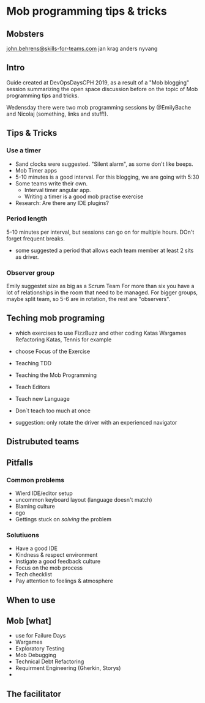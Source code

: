 # Mob programming tips & tricks

## Mobsters
john.behrens@skills-for-teams.com
jan krag
anders nyvang




## Intro
Guide created at DevOpsDaysCPH 2019, as a result of a "Mob blogging" session summarizing the open space discussion before on the topic of Mob programming tips and tricks.

Wedensday there were two mob programming sessions by @EmilyBache and Nicolaj (something, links and stuff!).


## Tips & Tricks
### Use a timer
* Sand clocks were suggested. "Silent alarm", as some don't like beeps.
* Mob Timer apps 
* 5-10 minutes is a good interval. For this blogging, we are going with 5:30
* Some teams write their own. 
  * Interval timer angular app.
  * Writing a timer is a good mob practise exercise
* Research: Are there any IDE plugins?

### Period length
5-10 minutes per interval, but sessions can go on for multiple hours. DOn't forget frequent breaks.
* some suggested a period that allows each team member at least 2 sits as driver.

### Observer group
Emily suggestet size as big as a Scrum Team
For more than six you have a lot of relationships in the room that need to be managed.
For bigger groups, maybe split team, so 5-6 are in rotation, the rest are "observers". 

## Teching mob programing 
- which exercises to use
   FizzBuzz and other coding Katas
   Wargames
   Refactoring Katas, Tennis for example
   
* choose Focus of the Exercise
 * Teaching TDD
 * Teaching the Mob Programming
 * Teach Editors
 * Teach new Language 
 
* Don´t teach too much at once    
* suggestion: only rotate the driver with an experienced navigator


## Distrubuted teams

## Pitfalls
### Common problems
* Wierd IDE/editor setup
* uncommon keyboard layout (language doesn't match)
* Blaming culture
* ego
* Gettings stuck on *solving* the problem

### Solutiuons
* Have a good IDE
* Kindness & respect environment
* Instigate a good feedback culture
* Focus on the mob process
* Tech checklist
* Pay attention to feelings & atmosphere
 
## When to use



## Mob [what]
- use for Failure Days 
- Wargames
- Exploratory Testing
- Mob Debugging
- Technical Debt Refactoring
- Requirment Engineering (Gherkin, Storys)
- 


## The facilitator
